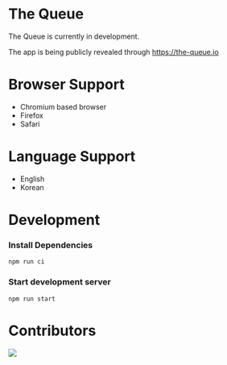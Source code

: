 # The Queue

The Queue is currently in development.

The app is being publicly revealed through https://the-queue.io

# Browser Support

- Chromium based browser
- Firefox
- Safari

# Language Support

- English
- Korean

# Development

### Install Dependencies

```
npm run ci
```

### Start development server

```
npm run start
```

# Contributors

<a href="https://github.com/winetree94/TheQueue/graphs/contributors">
  <img src="https://contrib.rocks/image?repo=winetree94/TheQueue" />
</a>
